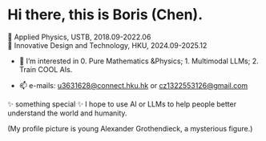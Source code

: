 # Hi there, this is Boris (Chen).
👋 $\text{Applied Physics, USTB, 2018.09-2022.06}$  
👋 $\text{Innovative Design and Technology, HKU, 2024.09-2025.12}$

- 👀 $\text{I’m interested in 0. Pure Mathematics \& Physics; 1. Multimodal LLMs; 2. Train COOL AIs.}$


- 📫 e-mails: u3631628@connect.hku.hk or cz1322553126@gmail.com

✨ something special ✨ I hope to use AI or LLMs to help people better understand the world and humanity.

(My profile picture is young Alexander Grothendieck, a mysterious figure.)
<!---
Boris-Jobs/Boris-Jobs is a ✨ special ✨ repository because its `README.md` (this file) appears on your GitHub profile.
You can click the Preview link to take a look at your changes.
--->




